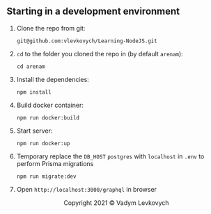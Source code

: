 ## Starting in a development environment

1. Clone the repo from git:

   `git@github.com:vlevkovych/Learning-NodeJS.git`

2. `cd` to the folder you cloned the repo in (by default `arenam`):

   `cd arenam`

3. Install the dependencies:

   `npm install`

4. Build docker container:

   `npm run docker:build`

5. Start server:

   `npm run docker:up`

6. Temporary replace the `DB_HOST` `postgres` with `localhost` in `.env` to perform Prisma migrations

   `npm run migrate:dev`

7. Open `http://localhost:3000/graphql` in browser

<p align="center">Copyright 2021 &copy; Vadym Levkovych</p>
